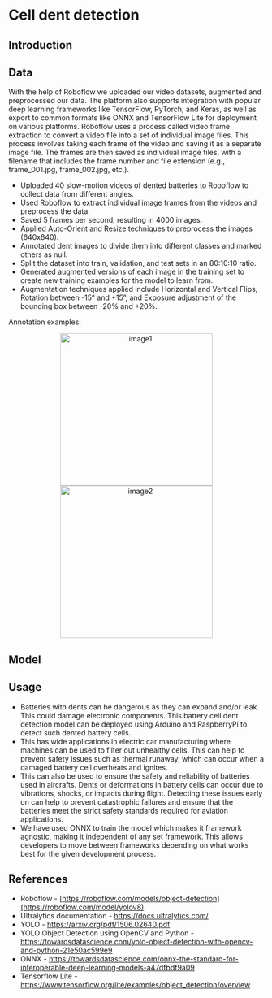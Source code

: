 # Cell dent detection

## Introduction

## Data
With the help of Roboflow we uploaded our video datasets, augmented and preprocessed our data. The platform also supports integration with popular deep learning frameworks like TensorFlow, PyTorch, and Keras, as well as export to common formats like ONNX and TensorFlow Lite for deployment on various platforms. 
Roboflow uses a process called video frame extraction to convert a video file into a set of individual image files. This process involves taking each frame of the video and saving it as a separate image file. The frames are then saved as individual image files, with a filename that includes the frame number and file extension (e.g., frame_001.jpg, frame_002.jpg, etc.).
*	Uploaded 40 slow-motion videos of dented batteries to Roboflow to collect data from different angles.
* Used Roboflow to extract individual image frames from the videos and preprocess the data.
*	Saved 5 frames per second, resulting in 4000 images.
*	Applied Auto-Orient and Resize techniques to preprocess the images (640x640).
*	Annotated dent images to divide them into different classes and marked others as null.
*	Split the dataset into train, validation, and test sets in an 80:10:10 ratio.
*	Generated augmented versions of each image in the training set to create new training examples for the model to learn from.
*	Augmentation techniques applied include Horizontal and Vertical Flips, Rotation between -15° and +15°, and Exposure adjustment of the bounding box between -20% and +20%.

Annotation examples:
<p align="center">
  <img src="https://user-images.githubusercontent.com/96420770/229296226-65412aa5-09f7-4c19-be93-a7685f372910.png" alt="image1" width="300">
  <img src="https://user-images.githubusercontent.com/96420770/229296232-d0139473-ce95-4967-a4e3-aaf8c29db80d.png" alt="image2" width="300">
</p>

## Model

## Usage
* Batteries with dents can be dangerous as they can expand and/or leak. This could damage electronic components. This battery cell dent detection model can be deployed using Arduino and RaspberryPi to detect such dented battery cells. 
* This has wide applications in electric car manufacturing where machines can be used to filter out unhealthy cells. This can help to prevent safety issues such as thermal runaway, which can occur when a damaged battery cell overheats and ignites. 
* This can also be used to ensure the safety and reliability of batteries used in aircrafts. Dents or deformations in battery cells can occur due to vibrations, shocks, or impacts during flight. Detecting these issues early on can help to prevent catastrophic failures and ensure that the batteries meet the strict safety standards required for aviation applications. 
* We have used ONNX to train the model which makes it framework agnostic, making it independent of any set framework. This allows developers to move between frameworks depending on what works best for the given development process.

## References
* Roboflow - [https://roboflow.com/models/object-detection](https://roboflow.com/model/yolov8)
* Ultralytics documentation - https://docs.ultralytics.com/
* YOLO - https://arxiv.org/pdf/1506.02640.pdf
* YOLO Object Detection using OpenCV and Python - https://towardsdatascience.com/yolo-object-detection-with-opencv-and-python-21e50ac599e9
* ONNX - https://towardsdatascience.com/onnx-the-standard-for-interoperable-deep-learning-models-a47dfbdf9a09
* Tensorflow Lite - https://www.tensorflow.org/lite/examples/object_detection/overview
